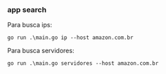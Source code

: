 ### app search
Para busca ips:
```
go run .\main.go ip --host amazon.com.br     
```

Para busca servidores:
```
go run .\main.go servidores --host amazon.com.br     
```